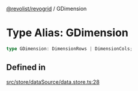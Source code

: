 [@revolist/revogrid](README.md) / GDimension

# Type Alias: GDimension

```ts
type GDimension: DimensionRows | DimensionCols;
```

## Defined in

[src/store/dataSource/data.store.ts:28](https://github.com/revolist/revogrid/blob/6d16baf0ac19236f5511b0ce2aeccf75326e95c2/src/store/dataSource/data.store.ts#L28)
